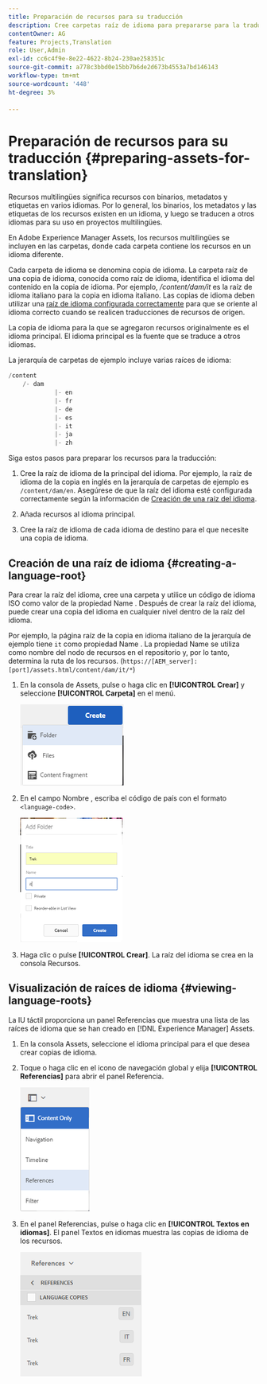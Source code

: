 ```yaml
---
title: Preparación de recursos para su traducción
description: Cree carpetas raíz de idioma para prepararse para la traducción de recursos multilingües.
contentOwner: AG
feature: Projects,Translation
role: User,Admin
exl-id: cc6c4f9e-8e22-4622-8b24-230ae258351c
source-git-commit: a778c3bbd0e15bb7b6de2d673b4553a7bd146143
workflow-type: tm+mt
source-wordcount: '448'
ht-degree: 3%

---
```


# Preparación de recursos para su traducción {#preparing-assets-for-translation}

Recursos multilingües significa recursos con binarios, metadatos y etiquetas en varios idiomas. Por lo general, los binarios, los metadatos y las etiquetas de los recursos existen en un idioma, y luego se traducen a otros idiomas para su uso en proyectos multilingües.

En Adobe Experience Manager Assets, los recursos multilingües se incluyen en las carpetas, donde cada carpeta contiene los recursos en un idioma diferente.

Cada carpeta de idioma se denomina copia de idioma. La carpeta raíz de una copia de idioma, conocida como raíz de idioma, identifica el idioma del contenido en la copia de idioma. Por ejemplo, */content/dam/it* es la raíz de idioma italiano para la copia en idioma italiano. Las copias de idioma deben utilizar una [raíz de idioma configurada correctamente](preparing-assets-for-translation.md#creating-a-language-root) para que se oriente al idioma correcto cuando se realicen traducciones de recursos de origen.

La copia de idioma para la que se agregaron recursos originalmente es el idioma principal. El idioma principal es la fuente que se traduce a otros idiomas.

La jerarquía de carpetas de ejemplo incluye varias raíces de idioma:

```java
/content
    /- dam
             |- en
             |- fr
             |- de
             |- es
             |- it
             |- ja
             |- zh
```

Siga estos pasos para preparar los recursos para la traducción:

1. Cree la raíz de idioma de la principal del idioma. Por ejemplo, la raíz de idioma de la copia en inglés en la jerarquía de carpetas de ejemplo es `/content/dam/en`. Asegúrese de que la raíz del idioma esté configurada correctamente según la información de [Creación de una raíz del idioma](preparing-assets-for-translation.md#creating-a-language-root).

1. Añada recursos al idioma principal.
1. Cree la raíz de idioma de cada idioma de destino para el que necesite una copia de idioma.

## Creación de una raíz de idioma {#creating-a-language-root}

Para crear la raíz del idioma, cree una carpeta y utilice un código de idioma ISO como valor de la propiedad Name . Después de crear la raíz del idioma, puede crear una copia del idioma en cualquier nivel dentro de la raíz del idioma.

Por ejemplo, la página raíz de la copia en idioma italiano de la jerarquía de ejemplo tiene `it` como propiedad Name . La propiedad Name se utiliza como nombre del nodo de recursos en el repositorio y, por lo tanto, determina la ruta de los recursos. (`https://[AEM_server]:[port]/assets.html/content/dam/it/*`)

1. En la consola de Assets, pulse o haga clic en **[!UICONTROL Crear]** y seleccione **[!UICONTROL Carpeta]** en el menú.

   ![chlimage_1-120](assets/chlimage_1-120.png)

1. En el campo Nombre , escriba el código de país con el formato `<language-code>`.

   ![chlimage_1-121](assets/chlimage_1-121.png)

1. Haga clic o pulse **[!UICONTROL Crear]**. La raíz del idioma se crea en la consola Recursos.

## Visualización de raíces de idioma {#viewing-language-roots}

La IU táctil proporciona un panel Referencias que muestra una lista de las raíces de idioma que se han creado en [!DNL Experience Manager] Assets.

1. En la consola Assets, seleccione el idioma principal para el que desea crear copias de idioma.
1. Toque o haga clic en el icono de navegación global y elija **[!UICONTROL Referencias]** para abrir el panel Referencia.

   ![chlimage_1-122](assets/chlimage_1-122.png)

1. En el panel Referencias, pulse o haga clic en **[!UICONTROL Textos en idiomas]**. El panel Textos en idiomas muestra las copias de idioma de los recursos.

   ![chlimage_1-123](assets/chlimage_1-123.png)
